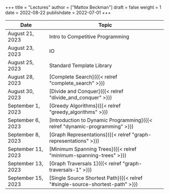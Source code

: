 +++
title = "Lectures"
author = ["Mattox Beckman"]
draft = false
weight = 1
date = 2022-08-22
publishdate = 2022-07-01
+++

| Date               | Topic                                                                        |
|--------------------|------------------------------------------------------------------------------|
| August 21, 2023    | Intro to Competitive Programming                                             |
| August 23, 2023    | IO                                                                           |
| August 25, 2023    | Standard Template Library                                                    |
| August 28, 2023    | [Complete Search]({{< relref "complete_search" >}})                          |
| August 30, 2023    | [Divide and Conquer]({{< relref "divide_and_conquer" >}})                    |
| September 1, 2023  | [Greedy Algorithms]({{< relref "greedy_algorithms" >}})                      |
| September 6, 2023  | [Introduction to Dynamic Programming]({{< relref "dynamic-programming" >}})  |
| September 8, 2023  | [Graph Representations]({{< relref "graph-representations" >}})              |
| September 11, 2023 | [Minimum Spanning Trees]({{< relref "minimum-spanning-trees" >}})            |
| September 13, 2023 | [Graph Traversals 1]({{< relref "graph-traversals-1" >}})                    |
| September 15, 2023 | [Single Source Shortest Path]({{< relref "#single-source-shortest-path" >}}) |
